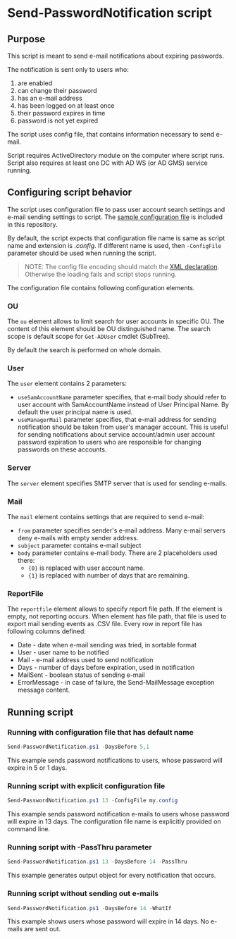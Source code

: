 # Send-PasswordNotification script

## Purpose

This script is meant to send e-mail notifications about expiring passwords.

The notification is sent only to users who:

1. are enabled
2. can change their password
3. has an e-mail address
4. has been logged on at least once
5. their password expires in time
6. password is not yet expired

The script uses config file, that contains information necessary to send e-mail.

Script requires ActiveDirectory module on the computer where script runs.  
Script also requires at least one DC with AD WS (or AD GMS) service running.

## Configuring script behavior

The script uses configuration file to pass user account search settings and
e-mail sending settings to script. The [sample configuration file](Send-PasswordNotification.config)
is included in this repository.

By default, the script expects that configuration file name is same as script
name and extension is _.config_.  If different name is used, then `-ConfigFile`
parameter should be used when running the script.

> NOTE: The config file encoding should match the [XML declaration](https://www.w3.org/TR/xml/#charencoding).
> Otherwise the loading fails and script stops running.

The configuration file contains following configuration elements.

### OU

The `ou` element allows to limit search for user accounts in specific OU.
The content of this element should be OU distinguished name.
The search scope is default scope for `Get-ADUser` cmdlet (SubTree).

By default the search is performed on whole domain.

### User

The `user` element contains 2 parameters:

- `useSamAccountName` parameter specifies, that e-mail body should refer to user
  account with SamAccountName instead of User Principal Name.  By default the
  user principal name is used.
- `useManagerMail` parameter specifies, that e-mail address for sending
  notification should be taken from user's manager account.  This is useful for
  sending notifications about service account/admin user account password
  expiration to users who are responsible for changing passwords on these
  accounts.

### Server

The `server` element specifies SMTP server that is used for sending e-mails.

### Mail

The `mail` element contains settings that are required to send e-mail:

- `from` parameter specifies sender's e-mail address.  Many e-mail servers deny
  e-mails with empty sender address.
- `subject` parameter contains e-mail subject
- `body` parameter contains e-mail body.  There are 2 placeholders used there:
  - `{0}` is replaced with user account name.
  - `{1}` is replaced with number of days that are remaining.

### ReportFile

The `reportfile` element allows to specify report file path.  If the element is
empty, not reporting occurs.  When element has file path, that file is used to
export mail sending events as .CSV file.  Every row in report file has following
columns defined:

- Date - date when e-mail sending was tried, in sortable format
- User - user name to be notified
- Mail - e-mail address used to send notification
- Days - number of days before expiration, used in notification
- MailSent - boolean status of sending e-mail
- ErrorMessage - in case of failure, the Send-MailMessage exception message content.

## Running script

### Running with configuration file that has default name

```powershell
Send-PasswordNotification.ps1 -DaysBefore 5,1
```

This example sends password notifications to users, whose password will expire
in 5 or 1 days.

### Running script with explicit configuration file

```powershell
Send-PasswordNotification.ps1 13 -ConfigFile my.config
```

This example sends password notification e-mails to users whose password will
expire in 13 days.  The configuration file name is explicitly provided on
command line.

### Running script with -PassThru parameter

```powershell
Send-PasswordNotification.ps1 13 -DaysBefore 14 -PassThru
```

This example generates output object for every notification that occurs.

### Running script without sending out e-mails

```powershell
Send-PasswordNotification.ps1 -DaysBefore 14 -WhatIf
```

This example shows users whose password will expire in 14 days.  No e-mails are
sent out.
